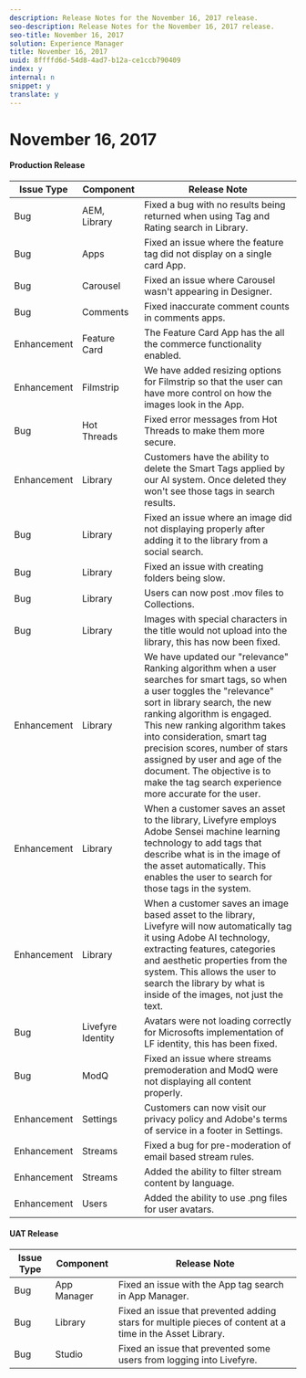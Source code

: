 ```yaml
---
description: Release Notes for the November 16, 2017 release.
seo-description: Release Notes for the November 16, 2017 release.
seo-title: November 16, 2017
solution: Experience Manager
title: November 16, 2017
uuid: 8ffffd6d-54d8-4ad7-b12a-ce1ccb790409
index: y
internal: n
snippet: y
translate: y
---
```


# November 16, 2017


#### Production Release
|  **Issue Type** | **Component** | **Release Note** |
|---|---|---|
|  Bug | AEM, Library | Fixed a bug with no results being returned when using Tag and Rating search in Library. |
|  Bug | Apps | Fixed an issue where the feature tag did not display on a single card App. |
|  Bug | Carousel | Fixed an issue where Carousel wasn't appearing in Designer. |
|  Bug | Comments | Fixed inaccurate comment counts in comments apps.  |
|  Enhancement | Feature Card | The Feature Card App has the all the commerce functionality enabled.  |
|  Enhancement | Filmstrip | We have added resizing options for Filmstrip so that the user can have more control on how the images look in the App.  |
|  Bug | Hot Threads | Fixed error messages from Hot Threads to make them more secure. |
|  Enhancement | Library | Customers have the ability to delete the Smart Tags applied by our AI system. Once deleted they won't see those tags in search results. |
|  Bug | Library | Fixed an issue where an image did not displaying properly after adding it to the library from a social search. |
|  Bug | Library | Fixed an issue with creating folders being slow. |
|  Bug | Library | Users can now post .mov files to Collections. |
|  Bug | Library | Images with special characters in the title would not upload into the library, this has now been fixed. |
|  Enhancement | Library | We have updated our "relevance" Ranking algorithm when a user searches for smart tags, so when a user toggles the "relevance" sort in library search, the new ranking algorithm is engaged. This new ranking algorithm takes into consideration, smart tag precision scores, number of stars assigned by user and age of the document. The objective is to make the tag search experience more accurate for the user.  |
|  Enhancement | Library | When a customer saves an asset to the library, Livefyre employs Adobe Sensei machine learning technology to add tags that describe what is in the image of the asset automatically. This enables the user to search for those tags in the system.  |
|  Enhancement | Library | When a customer saves an image based asset to the library, Livefyre will now automatically tag it using Adobe AI technology, extracting features, categories and aesthetic properties from the system. This allows the user to search the library by what is inside of the images, not just the text.  |
|  Bug | Livefyre Identity | Avatars were not loading correctly for Microsofts implementation of LF identity, this has been fixed. |
|  Bug | ModQ | Fixed an issue where streams premoderation and ModQ were not displaying all content properly. |
|  Enhancement | Settings | Customers can now visit our privacy policy and Adobe's terms of service in a footer in Settings.  |
|  Enhancement | Streams | Fixed a bug for pre-moderation of email based stream rules.  |
|  Enhancement | Streams | Added the ability to filter stream content by language. |
|  Enhancement | Users | Added the ability to use .png files for user avatars. |


#### UAT Release
|  **Issue Type** | **Component** | **Release Note** |
|---|---|---|
|  Bug | App Manager | Fixed an issue with the App tag search in App Manager.  |
|  Bug | Library | Fixed an issue that prevented adding stars for multiple pieces of content at a time in the Asset Library.  |
|  Bug | Studio | Fixed an issue that prevented some users from logging into Livefyre. |

